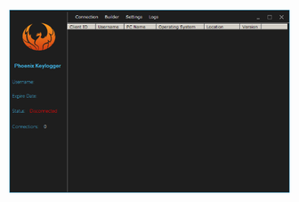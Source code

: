 ![Screenshot](https://raw.githubusercontent.com/NE0WISE/rat-dump/refs/heads/main/PhoenixKeylogger/Screenshot.png)
